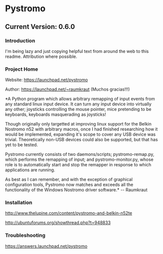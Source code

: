 Pystromo
========

Current Version: 0.6.0
----------------------

### Introduction

I'm being lazy and just copying helpful text from around the web to this readme.  Attribution where possible.

### Project Home

Website:    https://launchpad.net/pystromo

Author:     https://launchpad.net/~raumkraut (Muchos gracias!!!)

*A Python program which allows arbitrary remapping of input events from any standard linux input device. It can turn any input device into virtually any other; joysticks controlling the mouse pointer, mice pretending to be keyboards, keyboards masquerading as joysticks!

Though originally only targetted at improving linux support for the Belkin Nostromo n52 with arbitrary macros, once I had finished researching how it would be implemented, expanding it's scope to cover any USB device was trivial. Theoretically non-USB devices could also be supported, but that has yet to be tested.

Pystromo currently consists of two daemons/scripts; pystromo-remap.py, which performs the remapping of input; and pystromo-monitor.py, whose role is to automatically start and stop the remapper in response to which applications are running.

As best as I can remember, and with the exception of graphical configuration tools, Pystromo now matches and exceeds all the functionality of the Windows Nostromo driver software.*    -- Raumkraut

### Installation

http://www.thelupine.com/content/pystromo-and-belkin-n52te

http://ubuntuforums.org/showthread.php?t=948833

### Troubleshooting

https://answers.launchpad.net/pystromo
